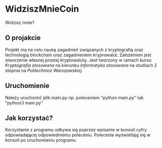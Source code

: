 # WidziszMnieCoin
Widzisz mnie?

## O projakcie
Projekt ma na celu naukę zagadnień związanych z kryptografią oraz technologią blockchain oraz zagadnieniem kryprowalut. Założeniem jest stworzenie własnej prostej kryptowaluty. Jest tworzony w ramach kursu *Kryptografia stosowana* na kierunku *Informatyka stosowana* na studiach 2 stopnia na *Politechnice Warszawskiej*.

## Uruchomienie
Należy uruchomić plik main.py np. poleceniem "python main.py" lub "python3 main.py"

## Jak korzystać?
Korzystanie z programu odbywa się poprzez wpisanie w konsoli cyfry odpowiadającej odpowiedniemu poleceniu. Polecenia wyświetlają się w konsoli po uruchomieniu programu.
